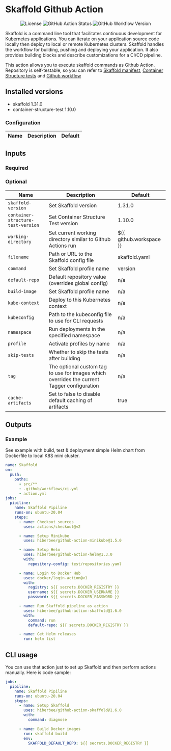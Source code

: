 # Skaffold Github Action

<p align="center">
  <img src="https://img.shields.io/github/license/hiberbee/github-action-minikube?style=flat-square" alt="License">
  <img src="https://img.shields.io/github/workflow/status/hiberbee/github-action-minikube/CI?label=github-actions&style=flat-square" alt="GitHub Action Status">
  <img src="https://img.shields.io/github/v/tag/hiberbee/github-action-minikube?label=hiberbee%2Fgithub-action-minikube&style=flat-square" alt="GitHub Workflow Version">
</p>

Skaffold is a command line tool that facilitates continuous development for Kubernetes applications. You can iterate on your application source code locally then deploy to local or remote Kubernetes clusters. Skaffold handles the workflow for building, pushing and deploying your application. It also provides building blocks and describe customizations for a CI/CD pipeline.

This action allows you to execute skaffold commands as Github Action. Repository is self-testable, so you can refer to [Skaffold manifest](test/skaffold.yaml), [Container Structure tests](test/structure-test.yaml) and [Github workflow](.github/workflows/ci.yml)

## Installed versions

- skaffold 1.31.0
- container-structure-test 1.10.0

### Configuration

| Name | Description | Default |
| ---- | ----------- | ------- |


## Inputs

### Required

### Optional

| Name | Description | Default |
| ---- | ----------- | ------- |
| `skaffold-version` | Set Skaffold version | 1.31.0 |
| `container-structure-test-version` | Set Container Structure Test version | 1.10.0 |
| `working-directory` | Set current working directory similar to Github Actions run | ${{ github.workspace }} |
| `filename` | Path or URL to the Skaffold config file | skaffold.yaml |
| `command` | Set Skaffold profile name | version |
| `default-repo` | Default repository value (overrides global config) | n/a |
| `build-image` | Set Skaffold profile name | n/a |
| `kube-context` | Deploy to this Kubernetes context | n/a |
| `kubeconfig` | Path to the kubeconfig file to use for CLI requests | n/a |
| `namespace` | Run deployments in the specified namespace | n/a |
| `profile` | Activate profiles by name | n/a |
| `skip-tests` | Whether to skip the tests after building | n/a |
| `tag` | The optional custom tag to use for images which overrides the current Tagger configuration | n/a |
| `cache-artifacts` | Set to false to disable default caching of artifacts | true |

## Outputs

### Example

See example with build, test & deployment simple Helm chart from Dockerfile to local K8S mini cluster.

```yaml
name: Skaffold
on:
  push:
    paths:
      - src/**
      - .github/workflows/ci.yml
      - action.yml
jobs:
  pipiline:
    name: Skaffold Pipiline
    runs-on: ubuntu-20.04
    steps:
      - name: Checkout sources
        uses: actions/checkout@v2

      - name: Setup Minikube
        uses: hiberbee/github-action-minikube@1.5.0

      - name: Setup Helm
        uses: hiberbee/github-action-helm@1.3.0
        with:
          repository-config: test/repositories.yaml

      - name: Login to Docker Hub
        uses: docker/login-action@v1
        with:
          registry: ${{ secrets.DOCKER_REGISTRY }}
          username: ${{ secrets.DOCKER_USERNAME }}
          password: ${{ secrets.DOCKER_PASSWORD }}

      - name: Run Skaffold pipeline as action
        uses: hiberbee/github-action-skaffold@1.6.0
        with:
          command: run
          default-repo: ${{ secrets.DOCKER_REGISTRY }}

      - name: Get Helm releases
        run: helm list

```

## CLI usage

You can use that action just to set up Skaffold and then perform actions manually. Here is code sample:

```yaml
jobs:
  pipiline:
    name: Skaffold Pipiline
    runs-on: ubuntu-20.04
    steps:
      - name: Setup Skaffold
        uses: hiberbee/github-action-skaffold@1.6.0
        with:
          command: diagnose

      - name: Build Docker images
        run: skaffold build
        env:
          SKAFFOLD_DEFAULT_REPO: ${{ secrets.DOCKER_REGISTRY }}
```

